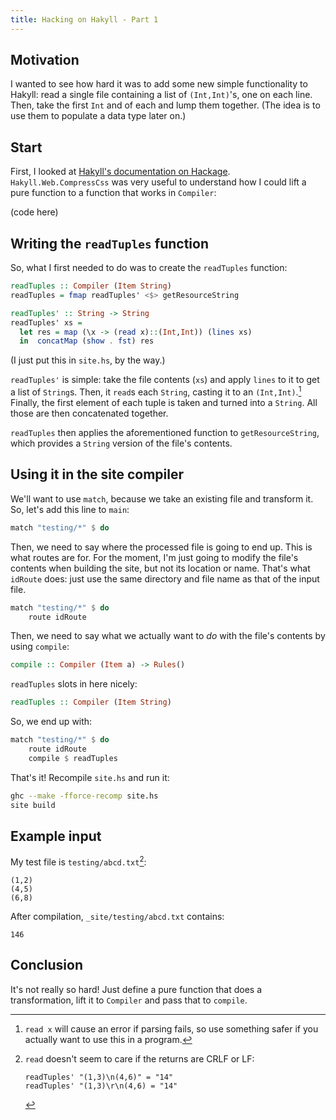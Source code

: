 ```yaml
---
title: Hacking on Hakyll - Part 1
---
```


## Motivation

I wanted to see how hard it was to add some new simple functionality to Hakyll: 
read a single file containing a list of `(Int,Int)`'s, one on each line.
Then, take the first `Int` and of each and lump them together.
(The idea is to use them to populate a data type later on.)

## Start

First, I looked at [Hakyll's documentation on Hackage](https://hackage.haskell.org/package/hakyll-4.7.1.0).
`Hakyll.Web.CompressCss` was very useful to understand how I could lift a pure function to a function that works in `Compiler`:

(code here)

## Writing the `readTuples` function 

So, what I first needed to do was to create the `readTuples` function:

```Haskell
readTuples :: Compiler (Item String)
readTuples = fmap readTuples' <$> getResourceString

readTuples' :: String -> String
readTuples' xs = 
  let res = map (\x -> (read x)::(Int,Int)) (lines xs)
  in  concatMap (show . fst) res
```

(I just put this in `site.hs`, by the way.)
 
`readTuples'` is simple: take the file contents (`xs`) and apply `lines` to it to get a list of `String`s.
Then, it `read`s each `String`, casting it to an `(Int,Int)`.[^1]
Finally, the first element of each tuple is taken and turned into a `String`. All those are then concatenated together.

`readTuples` then applies the aforementioned function to `getResourceString`, which provides a `String` version of the file's contents.

## Using it in the site compiler

We'll want to use `match`, because we take an existing file and transform it.
So, let's add this line to `main`:

```Haskell
match "testing/*" $ do
```

Then, we need to say where the processed file is going to end up.
This is what routes are for. 
For the moment, I'm just going to modify the file's contents when building the site, but not its location or name.
That's what `idRoute` does: just use the same directory and file name as that of the input file.

```Haskell
match "testing/*" $ do
    route idRoute
```

Then, we need to say what we actually want to *do* with the file's contents by using `compile`:

```Haskell
compile :: Compiler (Item a) -> Rules()
```

`readTuples` slots in here nicely:

```Haskell
readTuples :: Compiler (Item String)
```

So, we end up with:

```Haskell
match "testing/*" $ do
    route idRoute
    compile $ readTuples
```

That's it! Recompile `site.hs` and run it:

```bash
ghc --make -fforce-recomp site.hs
site build
```

## Example input

My test file is `testing/abcd.txt`[^2]:

```
(1,2)
(4,5)
(6,8)
```

After compilation, `_site/testing/abcd.txt` contains:

```
146
```

## Conclusion

It's not really so hard! 
Just define a pure function that does a transformation, lift it to `Compiler` and pass that to `compile`.

[^1]:   `read x` will cause an error if parsing fails, so use something safer if you actually want to use this in a program.

[^2]:   `read` doesn't seem to care if the returns are CRLF or LF:

        readTuples' "(1,3)\n(4,6)" = "14"
        readTuples' "(1,3)\r\n(4,6) = "14"